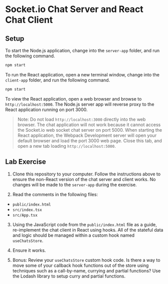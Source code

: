 # Socket.io Chat Server and React Chat Client

## Setup

To start the Node.js application, change into the `server-app` folder, and run the following command.

```bash
npm start
```

To run the React application, open a new terminal window, change into the `client-app` folder, and run the following command.

```bash
npm start
```

To view the React application, open a web browser and browse to `http://localhost:5000`. The Node.js server app will reverse proxy to the React application running on port 3000.

> Note: Do not load `http://localhost:3000` directly into the web browser. The chat application will not work because it cannot access the Socket.io web socket chat server on port 5000. When starting the React application, the Webpack Development server will open your default browser and load the port 3000 web page. Close this tab, and open a new tab loading `http://localhost:5000`.

## Lab Exercise

1. Clone this repository to your computer. Follow the instructions above to ensure the non-React version of the chat server and client works. No changes will be made to the `server-app` during the exercise.

2. Read the comments in the following files:

- `public/index.html`
- `src/index.tsx`
- `src/App.tsx`

3. Using the JavaScript code from the `public/index.html` file as a guide, re-implement the chat client in React using hooks. All of the stateful data and logic should be managed within a custom hook named `useChatsStore`.

4. Ensure it works.

5. Bonus: Review your `useChatsStore` custom hook code. Is there a way to move some of your callback hook functions out of the store using techniques such as a call-by-name, currying and partial functions? Use the Lodash library to setup curry and partial functions.
